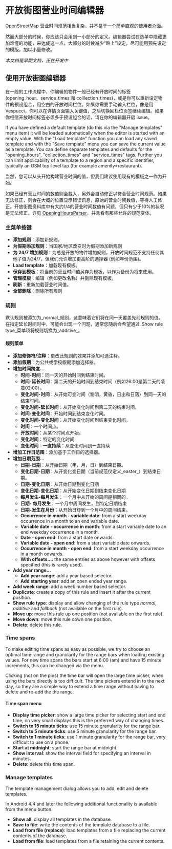 # 开放街图营业时间编辑器

OpenStreetMap 营业时间规范相当复杂，并不易于一个简单直观的使用者介面。

然而大部分的时候，你应该只会用到一小部分的定义。编辑器尝试在选单中隐藏更加难懂的功能，来达成这一点，大部分的时候减少“路上”设定，尽可能用预先设定的模版，加以小量修改。

_本文档是早期文档，正在开发中_

## 使用开放街图编辑器

在一般的工作流程中，你编辑的物件一般已经有开放时间的标签 (opening_hour、service_times 和 colllection_times)，或是你可以重新设定物件的预设组合，用空白的开放时间栏位。如果你需要手动输入栏位，像是用 Vespucci，你可以在详情页面输入关键值，之后切换回栏位页签继续编辑。如果你相信开放时间标签必须多于预设组合的话，请在你的编辑器开启 issue。

If you have defined a default template (do this via the "Manage templates" menu item) it will be loaded automatically when the editor is started with an empty value. With the "Load template" function you can load any saved template and with the "Save template" menu you can save the current value as a template. You can define separate templates and defaults for the "opening_hours", "collection_times" and "service_times" tags. Further you can limit applicability of a template to a region and a specific identifier, typically an OSM top-level tap (for example amenity=restaurant). 

当然，您可以从头开始构建营业时间的值，但我们建议使用现有的模板之一作为开始。

如果已经有营业时间的数值则会载入，另外会自动修正以符合营业时间规范。如果无法修正，则会在大概的位置显示错误讯息，原始的营业时间数值，等待人工修正。开放街图资料库中有大约1/4的营业时间数值有问题，但只有少于10%的状况是无法修正。详见 [OpeningHoursParser](https://github.com/simonpoole/OpeningHoursParser)，并且看有那些允许的规范变体。

### 主菜单按键

* __添加规则__：添加新规则。
* __为假期添加规则__：当国家/地区改变时为假期添加新规则
* __为 24/7 增加规则__：为总是开放的物件增加规则，开放时间规范不支持任何其他子值为24/7，但我们允许增加更高阶的选择器 (例如年份范围)。
* __Load template__：加载现有模板。
* __保存到模板__：将当前的营业时间值另存为模板，以作为备份为将来使用。
* __管理模板__：编辑（例如更改名称）并删除现有模板。
* __刷新__：重新加载营业时间值。
* __全部删除__：删除所有规则

### 规则

默认规则被添加为_normal_规则，这意味着它们将在同一天覆盖先前规则的值。在指定延长时间时中，可能会出现一个问题，通常您随后会希望通过_Show rule type_菜单项将规则切换为_additive_。

#### 规则菜单

* __添加修饰符/注释__：更改此规则的效果并添加可选注释。
* __添加假期__：为公共或学校假期添加选择器。
* __增加时间跨度...__
    * __时间-时间__：同一天的开始时间到结束时间。
    * __时间-延长时间__：第二天的开始时间到结束时间（例如26:00是第二天的凌晨02:00）。
    * __变化时间-时间__：从开始可变时间（黎明，黄昏，日出和日落）到同一天的结束时间。
    * __变化时间-延长时间__：从开始变化时间到第二天的结束时间。
    * __时间-变化时间__：开始时间到结束变化时间。
    * __变化时间-变化时间__：从开始变化时间到结束变化时间。
    * __时间__：一个时间点。
    * __开放时间__：从某个时间点开始。
    * __变化时间__：特定的变化时间
    * __变化时间 - 一直持续__：从变化时间到一直持续
* __增加工作日范围__：添加基于工作日的选择器。
* __增加日期范围...__
    * __日期-日期__：从开始日期（年，月，日）到结束日期。
    * __变化日期-日期__：从开变化变日期（当前规范仅定义_easter_）到结束日期。
    * __日期-变化日期__：从开始日期到变化日期
    * __变化日期-变化日期__：从开始变化日期到结束变化日期
    * __每月发生-每月发生__：一个月中从开始的周间是相同的。
    * __日期- 每月发生__：一个月中周间发生，到特定日期结束
    * __日期-发生在月份__：从开始日舒到一个月中的周间结束。
    * __Occurrence in month - variable date__: from a start weekday occurrence in a month to an end variable date.
    * __Variable date - occurrence in month__: from a start variable date to an end weekday occurrence in a month.
    * __Date - open end__: from a start date onwards.
    * __Variable date - open end__: from a start variable date onwards.
    * __Occurrence in month - open end__: from a start weekday occurrence in a month onwards.
    * __With offsets...__: the same entries as above however with offsets specified (this is rarely used).
* __Add year range...__    
    * __Add year range__: add a year based selector.
    * __Add starting year__: add an open ended year range.
* __Add week range__: add a week number based selector.
* __Duplicate__: create a copy of this rule and insert it after the current position.
* __Show rule type__: display and allow changing of the rule type _normal_, _additive_ and _fallback_ (not available on the first rule).
* __Move up__: move this rule up one position (not available on the first rule).
* __Move down__: move this rule down one position.
* __Delete__: delete this rule.

### Time spans

To make editing time spans as easy as possible, we try to choose an optimal time range and granularity for the range bars when loading existing values. For new time spans the bars start at 6:00 (am) and have 15 minute increments, this can be changed via the menu.

Clicking (not on the pins) the time bar will open the large time picker, when using the bars directly is too difficult. The time pickers extend in to the next day, so they are a simple way to extend a time range without having to delete and re-add the the range.

#### Time span menu

* __Display time picker__: show a large time picker for selecting start and end time, on very small displays this is the preferred way of changing times.
* __Switch to 15 minute ticks__: use 15 minute granularity for the range bar.
* __Switch to 5 minute ticks__: use 5 minute granularity for the range bar.
* __Switch to 1 minute ticks__: use 1 minute granularity for the range bar, very difficult to use on a phone.
* __Start at midnight__: start the range bar at midnight.
* __Show interval__: show the interval field for specifying an interval in minutes.
* __Delete__: delete this time span.

### Manage templates

The template management dialog allows you to add, edit and delete templates.

In Android 4.4 and later the following additional functionality is available from the menu button. 

* __Show all__: display all templates in the database.
* __Save to file__: write the contents of the template database to a file.
* __Load from file (replace)__: load templates from a file replacing the current contents of the database.
* __Load from file__: load templates from a file retaining the current contents.
